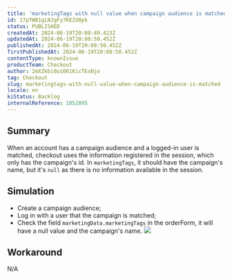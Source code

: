 ```yaml
---
title: 'marketingTags with null value when campaign audience is matched'
id: 17pTWB1gLNJgFy7KEZd8pk
status: PUBLISHED
createdAt: 2024-06-19T20:08:49.413Z
updatedAt: 2024-06-19T20:08:50.452Z
publishedAt: 2024-06-19T20:08:50.452Z
firstPublishedAt: 2024-06-19T20:08:50.452Z
contentType: knownIssue
productTeam: Checkout
author: 2mXZkbi0oi061KicTExNjo
tag: Checkout
slug: marketingtags-with-null-value-when-campaign-audience-is-matched
locale: en
kiStatus: Backlog
internalReference: 1052895
---
```


## Summary


When an account has a campaign audience and a logged-in user is matched, checkout uses the information registered in the session, which only has the campaign's id. In `marketingTags`, it should have the campaign's name, but it's `null` as there is no information available in the session.


##

## Simulation



- Create a campaign audience;
- Log in with a user that the campaign is matched;
- Check the field `marketingData.marketingTags` in the orderForm, it will have a null value and the campaign's name.
 ![](https://vtexhelp.zendesk.com/attachments/token/1i6d9cIyg1Hx2fs9QsVZ6BFCY/?name=image.png)


##

## Workaround


N/A



